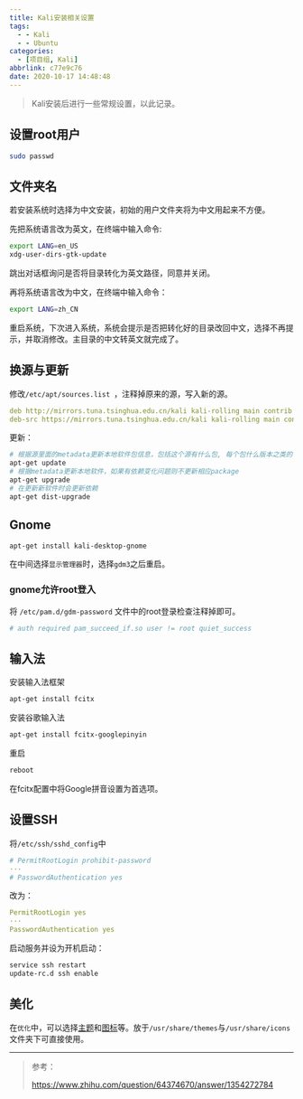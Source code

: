 ```yaml
---
title: Kali安装相关设置
tags:
  - - Kali
  - - Ubuntu
categories:
  - [项目组, Kali]
abbrlink: c77e9c76
date: 2020-10-17 14:48:48
---
```


> Kali安装后进行一些常规设置，以此记录。

## 设置root用户

```bash
sudo passwd
```

## 文件夹名

若安装系统时选择为中文安装，初始的用户文件夹将为中文用起来不方便。

先把系统语言改为英文，在终端中输入命令:  

```bash
export LANG=en_US
xdg-user-dirs-gtk-update
```

跳出对话框询问是否将目录转化为英文路径，同意并关闭。

再将系统语言改为中文，在终端中输入命令：

```bash
export LANG=zh_CN
```

重启系统，下次进入系统，系统会提示是否把转化好的目录改回中文，选择不再提示，并取消修改。主目录的中文转英文就完成了。

## 换源与更新

修改`/etc/apt/sources.list `，注释掉原来的源，写入新的源。

```yaml
deb http://mirrors.tuna.tsinghua.edu.cn/kali kali-rolling main contrib non-free
deb-src https://mirrors.tuna.tsinghua.edu.cn/kali kali-rolling main contrib non-free
```

更新：

```bash
# 根据源里面的metadata更新本地软件包信息，包括这个源有什么包, 每个包什么版本之类的
apt-get update
# 根据metadata更新本地软件，如果有依赖变化问题则不更新相应package
apt-get upgrade
# 在更新新软件时会更新依赖
apt-get dist-upgrade
```

## Gnome

```bash
apt-get install kali-desktop-gnome
```

在中间选择`显示管理器`时，选择`gdm3`之后重启。

### gnome允许root登入

将 `/etc/pam.d/gdm-password` 文件中的root登录检查注释掉即可。

```yaml
# auth required pam_succeed_if.so user != root quiet_success
```

## 输入法

安装输入法框架

```bash
apt-get install fcitx
```

安装谷歌输入法

```bash
apt-get install fcitx-googlepinyin
```

重启

```bash
reboot
```

在fcitx配置中将Google拼音设置为首选项。

## 设置SSH

将`/etc/ssh/sshd_config`中

```yaml
# PermitRootLogin prohibit-password
···
# PasswordAuthentication yes
```

改为：

```yaml
PermitRootLogin yes
···
PasswordAuthentication yes
```

启动服务并设为开机启动：

```bash
service ssh restart
update-rc.d ssh enable
```

## 美化

在`优化`中，可以选择[主题](https://www.gnome-look.org/p/1013714)和[图标](https://www.opendesktop.org/p/1305429/)等。放于`/usr/share/themes`与`/usr/share/icons`文件夹下可直接使用。

---

> 参考：
>
> https://www.zhihu.com/question/64374670/answer/1354272784